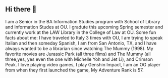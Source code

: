 ## Hi there 👋
I am a Senior in the BA Information Studies program with School of Library and Information Studes at OU. I gradute this upcoming Spring semester and currently work at the LAW Library in the College of Law at OU. Some fun facts about me: I have traveled to Italy 3 times with OU, I am trying to speak Italian and then someday Spanish, I am from San Antonio, TX, and I have always wanted to be a librarian since watching The Mummy (1998). My favorite movies are Jurassic Park (all three films) and The Mummy (all three,yes, yes even the one with Michelle Yoh and Jet Li), and Crimson Peak. I love playing video games, I play Genshin Impact, I am an OG player from when they first launched the game, My Adventure Rank is 57. 
<!--
**miahern/miahern** is a ✨ _special_ ✨ repository because its `README.md` (this file) appears on your GitHub profile.

Here are some ideas to get you started:

- 🔭 I’m currently working on ...applying for graduate schools, I haven't decided where so I'd be very open to any ideas, advice, or suggestions!
- 🌱 I’m currently learning ...Italian and Coding, which count as two languages! 
- 👯 I’m looking to collaborate on ...coding, I am not very good at it so I am open to partnering up!
- 🤔 I’m looking for help with ...graduate schools, I am not sure what I should be looking for in schools.
- 💬 Ask me about ...Genshin Impact.
- 📫 How to reach me: ...mia.s.hernandez-1@ou.edu
- 😄 Pronouns: ...she/her/hers
- ⚡ Fun fact: ...I have double jointed thumbs!
-->

